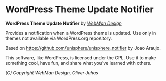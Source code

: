 # WordPress Theme Update Notifier

**WordPress Theme Update Notifier** by [*WebMan Design*](http://www.webmandesign.eu)

Provides a notification when a WordPress theme is updated. Use only in themes not available via WordPress.org repository.

Based on https://github.com/unisphere/unisphere_notifier by Joao Araujo.

This software, like WordPress, is licensed under the GPL.
Use it to make something cool, have fun, and share what you've learned with others.

*(C) Copyright WebMan Design, Oliver Juhas*
